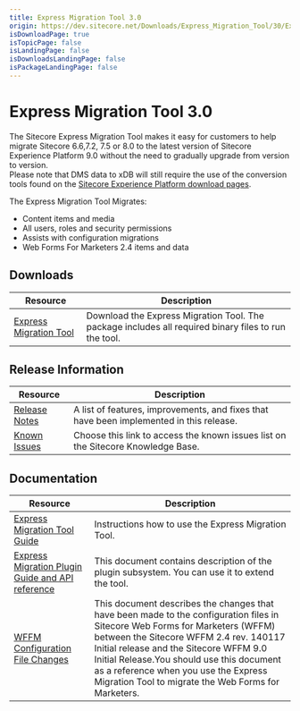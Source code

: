 ```yaml
---
title: Express Migration Tool 3.0
origin: https://dev.sitecore.net/Downloads/Express_Migration_Tool/30/Express_Migration_Tool_30_Initial_Release.aspx
isDownloadPage: true
isTopicPage: false
isLandingPage: false
isDownloadsLandingPage: false
isPackageLandingPage: false
---
```


# Express Migration Tool 3.0

The Sitecore Express Migration Tool makes it easy for customers to help migrate Sitecore 6.6,7.2, 7.5 or 8.0 to the latest version of Sitecore Experience Platform 9.0 without the need to gradually upgrade from version to version.  
Please note that DMS data to xDB will still require the use of the conversion tools found on the [Sitecore Experience Platform download pages](/downloads/Sitecore_Experience_Platform).

The Express Migration Tool Migrates: 

-   Content items and media 
-   All users, roles and security permissions 
-   Assists with configuration migrations
-   Web Forms For Marketers 2.4 items and data

## Downloads

 | Resource | Description |
 | --- | --- |
 | [Express Migration Tool](https://scdp.blob.core.windows.net/downloads/Express%20Migration%20Tool/30/Express%20Migration%20Tool%2030%20Initial%20Release/Secure/Sitecore%20Express%20Migration%20Tool%203.0%20rev.%20171011.zip) | Download the Express Migration Tool. The package includes all required binary files to run the tool. |

## Release Information

 | Resource | Description |
 | --- | --- |
 | [Release Notes](/downloads/Express_Migration_Tool/30/Express_Migration_Tool_30_Initial_Release/Release_Notes) | A list of features, improvements, and fixes that have been implemented in this release. |
 | [Known Issues](https://kb.sitecore.net/articles/583017) | Choose this link to access the known issues list on the Sitecore Knowledge Base. |

## Documentation

 | Resource | Description |
 | --- | --- |
 | [Express Migration Tool Guide](https://scdp.blob.core.windows.net/downloads/Express%20Migration%20Tool/30/Express%20Migration%20Tool%2030%20Initial%20Release/Secure/Express-Migration-Tool-30-Guide.pdf) | Instructions how to use the Express Migration Tool. |
 | [Express Migration Plugin Guide and API reference](https://scdp.blob.core.windows.net/downloads/Express%20Migration%20Tool/30/Express%20Migration%20Tool%2030%20Initial%20Release/Secure/Sitecore-Express-Migration-30-Plugin-Guide.pdf) | This document contains description of the plugin subsystem. You can use it to extend the tool. |
 | [WFFM Configuration File Changes](https://scdp.blob.core.windows.net/downloads/Express%20Migration%20Tool/30/Express%20Migration%20Tool%2030%20Initial%20Release/Secure/ConfigFileChangesDOC_90.pdf) | This document describes the changes that have been made to the configuration files in Sitecore Web Forms for Marketers (WFFM) between the Sitecore WFFM 2.4 rev. 140117 Initial release and the Sitecore WFFM 9.0 Initial Release.You should use this document as a reference when you use the Express Migration Tool to migrate the Web Forms for Marketers. |